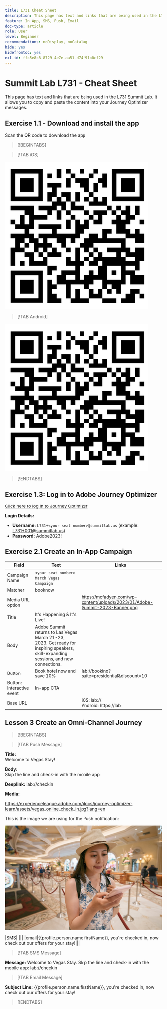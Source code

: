 ```yaml
---
title: L731 Cheat Sheet
description: This page has text and links that are being used in the L731 Summit Lab.
feature: In App, SMS, Push, Email
doc-type: article
role: User
level: Beginner
recommendations: noDisplay, noCatalog
hide: yes
hidefromtoc: yes
exl-id: ffc5e8c8-8729-4e7e-aa51-d74f91b0cf29
---
```

# Summit Lab L731 - Cheat Sheet

This page has text and links that are being used in the L731 Summit Lab. It allows you to copy and paste the content into your Journey Optimizer messages.

## Exercise 1.1 - Download and install the app

Scan the QR code to download the app

>[!BEGINTABS]

>[!TAB iOS]

![QR code for iOS](/help/assets/lab731-ios-qr-code.png)

>[!TAB Android]

![QR code for Android](/help/assets/lab731-ios-qr-code.png)

>[!ENDTABS]

## Exercise 1.3: Log in to Adobe Journey Optimizer

[Click here to log in to Journey Optimizer](https://experience.adobe.com/#/@techmarketingdemos/sname:summit-2023-ajo-lab/journey-optimizer/home)

**Login Details:**

* **Username:** `L731+<your seat number>@summitlab.us` (example: L731+001@summitlab.us)
* **Password:** Adobe2023!


## Exercise 2.1 Create an In-App Campaign

|Field|Text|Links|
|----|----|----|
|Campaign Name| `<your seat number> March Vegas Campaign`||
|Matcher|booknow||
|Media URL option|| https://mcfadyen.com/wp-content/uploads/2023/01/Adobe-Summit-2023-Banner.png| 
|Title|It's Happening & It's Live!||
|Body|Adobe Summit returns to Las Vegas March 21-23, 2023. Get ready for inspiring speakers, skill-expanding sessions, and new connections.||
|Button|Book hotel now and save 10% |lab://booking?suite=presidential&discount=10|
|Button: Interactive event|In-app CTA||
|Base URL||iOS: lab:// <br>Android: https://lab|


## Lesson 3 Create an Omni-Channel Journey

>[!BEGINTABS]

>[!TAB Push Message]

**Title:**  
Welcome to Vegas Stay!

**Body:**   
Skip the line and check-in with the mobile app

**Deeplink:** lab://checkin

**Media:**

https://experienceleague.adobe.com/docs/journey-optimizer-learn/assets/vegas_online_check_in.jpg?lang=en


This is the image we are using for the Push notification:

![Online Check In](/help/assets/vegas_online_check_in.jpg)

|SMS| |||
|email|{{profile.person.name.firstName}}, you're checked in, now check out our offers for your stay!|||

>[!TAB SMS Message]

**Message:**
Welcome to Vegas Stay. Skip the line and check-in with the mobile app: lab://checkin

>[!TAB Email Message]

**Subject Line:**
{{profile.person.name.firstName}}, you're checked in, now check out our offers for your stay!

>[!ENDTABS]